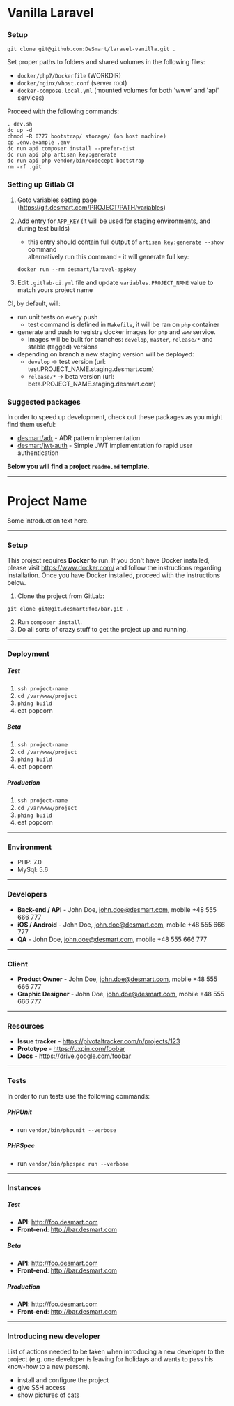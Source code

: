 # Vanilla Laravel

### Setup

```
git clone git@github.com:DeSmart/laravel-vanilla.git .
```

Set proper paths to folders and shared volumes in the following files:

- `docker/php7/Dockerfile` (WORKDIR)
- `docker/nginx/vhost.conf` (server root)
- `docker-compose.local.yml` (mounted volumes for both 'www' and 'api' services)

Proceed with the following commands:

```
. dev.sh
dc up -d
chmod -R 0777 bootstrap/ storage/ (on host machine)
cp .env.example .env
dc run api composer install --prefer-dist
dc run api php artisan key:generate
dc run api php vendor/bin/codecept bootstrap
rm -rf .git
```

### Setting up Gitlab CI

1. Goto variables setting page (https://git.desmart.com/PROJECT/PATH/variables)
2. Add entry for `APP_KEY` (it will be used for staging environments, and during test builds)
   * this entry should contain full output of `artisan key:generate --show` command  
     alternatively run this command - it will generate full key:

   ```
   docker run --rm desmart/laravel-appkey
   ```
3. Edit `.gitlab-ci.yml` file and update `variables.PROJECT_NAME` value to match yours project name

CI, by default, will:

* run unit tests on every push
  * test command is defined in `Makefile`, it will be ran on `php` container 
* generate and push to registry docker images for `php` and `www` service.
  * images will be built for branches: `develop`, `master`, `release/*` and stable (tagged) versions
* depending on branch a new staging version will be deployed:
  * `develop` -> test version (url: test.PROJECT_NAME.staging.desmart.com)
  * `release/*` -> beta version (url: beta.PROJECT_NAME.staging.desmart.com)

### Suggested packages

In order to speed up development, check out these packages as you might find them useful:
- [desmart/adr](https://github.com/DeSmart/adr) - ADR pattern implementation
- [desmart/jwt-auth](https://github.com/DeSmart/jwt-auth) - Simple JWT implementation fo rapid user authentication

**Below you will find a project `readme.md` template.**

---

# Project Name

Some introduction text here.

---

### Setup
This project requires **Docker** to run. If you don't have Docker installed, please visit https://www.docker.com/ and follow the instructions regarding installation. Once you have Docker installed, proceed with the instructions below.

1. Clone the project from GitLab:
```
git clone git@git.desmart:foo/bar.git .
```

2. Run `composer install`.
3. Do all sorts of crazy stuff to get the project up and running.

---

### Deployment

##### Test
1. `ssh project-name`
2. `cd /var/www/project`
3. `phing build`
4. eat popcorn

##### Beta
1. `ssh project-name`
2. `cd /var/www/project`
3. `phing build`
4. eat popcorn

##### Production
1. `ssh project-name`
2. `cd /var/www/project`
3. `phing build`
4. eat popcorn

---

### Environment
- PHP: 7.0
- MySql: 5.6

---

### Developers
- **Back-end / API** - John Doe, john.doe@desmart.com, mobile +48 555 666 777
- **iOS / Android** - John Doe, john.doe@desmart.com, mobile +48 555 666 777
- **QA** - John Doe, john.doe@desmart.com, mobile +48 555 666 777

---

### Client
- **Product Owner** - John Doe, john.doe@desmart.com, mobile +48 555 666 777
- **Graphic Designer** - John Doe, john.doe@desmart.com, mobile +48 555 666 777

---

### Resources
- **Issue tracker** - https://pivotaltracker.com/n/projects/123
- **Prototype** - https://uxpin.com/foobar
- **Docs** - https://drive.google.com/foobar

---

### Tests
In order to run tests use the following commands:

##### PHPUnit
- run `vendor/bin/phpunit --verbose`

##### PHPSpec
- run `vendor/bin/phpspec run --verbose`

---

### Instances

##### Test
- **API**: http://foo.desmart.com
- **Front-end**: http://bar.desmart.com

##### Beta
- **API**: http://foo.desmart.com
- **Front-end**: http://bar.desmart.com

##### Production
- **API**: http://foo.desmart.com
- **Front-end**: http://bar.desmart.com

---

### Introducing new developer

List of actions needed to be taken when introducing a new developer to the project (e.g. one developer is leaving for holidays and wants to pass his know-how to a new person).

- install and configure the project
- give SSH access
- show pictures of cats
